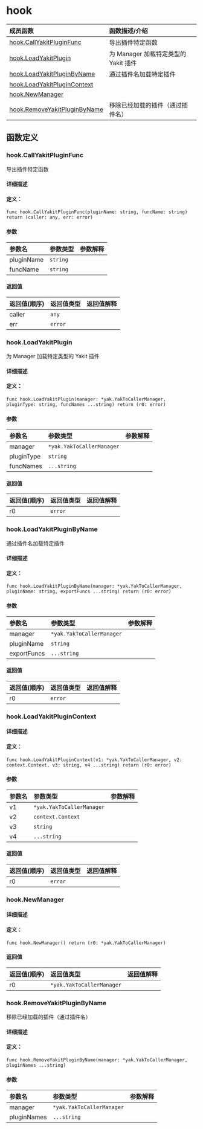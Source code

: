 # hook


|成员函数|函数描述/介绍|
|:------|:--------|
 | [hook.CallYakitPluginFunc](#hookcallyakitpluginfunc) | 导出插件特定函数 |
 | [hook.LoadYakitPlugin](#hookloadyakitplugin) | 为 Manager 加载特定类型的 Yakit 插件 |
 | [hook.LoadYakitPluginByName](#hookloadyakitpluginbyname) | 通过插件名加载特定插件 |
 | [hook.LoadYakitPluginContext](#hookloadyakitplugincontext) |  |
 | [hook.NewManager](#hooknewmanager) |  |
 | [hook.RemoveYakitPluginByName](#hookremoveyakitpluginbyname) | 移除已经加载的插件（通过插件名） |




 



## 函数定义

### hook.CallYakitPluginFunc

导出插件特定函数

#### 详细描述



#### 定义：

`func hook.CallYakitPluginFunc(pluginName: string, funcName: string) return (caller: any, err: error)`


#### 参数

|参数名|参数类型|参数解释|
|:-----------|:---------- |:-----------|
| pluginName | `string` |   |
| funcName | `string` |   |





#### 返回值

|返回值(顺序)|返回值类型|返回值解释|
|:-----------|:---------- |:-----------|
| caller | `any` |   |
| err | `error` |   |


 
### hook.LoadYakitPlugin

为 Manager 加载特定类型的 Yakit 插件

#### 详细描述



#### 定义：

`func hook.LoadYakitPlugin(manager: *yak.YakToCallerManager, pluginType: string, funcNames ...string) return (r0: error)`


#### 参数

|参数名|参数类型|参数解释|
|:-----------|:---------- |:-----------|
| manager | `*yak.YakToCallerManager` |   |
| pluginType | `string` |   |
| funcNames | `...string` |   |





#### 返回值

|返回值(顺序)|返回值类型|返回值解释|
|:-----------|:---------- |:-----------|
| r0 | `error` |   |


 
### hook.LoadYakitPluginByName

通过插件名加载特定插件

#### 详细描述



#### 定义：

`func hook.LoadYakitPluginByName(manager: *yak.YakToCallerManager, pluginName: string, exportFuncs ...string) return (r0: error)`


#### 参数

|参数名|参数类型|参数解释|
|:-----------|:---------- |:-----------|
| manager | `*yak.YakToCallerManager` |   |
| pluginName | `string` |   |
| exportFuncs | `...string` |   |





#### 返回值

|返回值(顺序)|返回值类型|返回值解释|
|:-----------|:---------- |:-----------|
| r0 | `error` |   |


 
### hook.LoadYakitPluginContext



#### 详细描述



#### 定义：

`func hook.LoadYakitPluginContext(v1: *yak.YakToCallerManager, v2: context.Context, v3: string, v4 ...string) return (r0: error)`


#### 参数

|参数名|参数类型|参数解释|
|:-----------|:---------- |:-----------|
| v1 | `*yak.YakToCallerManager` |   |
| v2 | `context.Context` |   |
| v3 | `string` |   |
| v4 | `...string` |   |





#### 返回值

|返回值(顺序)|返回值类型|返回值解释|
|:-----------|:---------- |:-----------|
| r0 | `error` |   |


 
### hook.NewManager



#### 详细描述



#### 定义：

`func hook.NewManager() return (r0: *yak.YakToCallerManager)`

 


#### 返回值

|返回值(顺序)|返回值类型|返回值解释|
|:-----------|:---------- |:-----------|
| r0 | `*yak.YakToCallerManager` |   |


 
### hook.RemoveYakitPluginByName

移除已经加载的插件（通过插件名）

#### 详细描述



#### 定义：

``func hook.RemoveYakitPluginByName(manager: *yak.YakToCallerManager, pluginNames ...string)``


#### 参数

|参数名|参数类型|参数解释|
|:-----------|:---------- |:-----------|
| manager | `*yak.YakToCallerManager` |   |
| pluginNames | `...string` |   |




 

 


